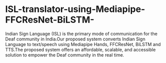 # ISL-translator-using-Mediapipe-FFCResNet-BiLSTM-
Indian Sign Language (ISL) is the primary mode of communication for the Deaf community in India.Our proposed system converts Indian Sign Language to text/speech using Mediapipe Hands, FFCResNet, BiLSTM and TTS.The proposed system offers an affordable, scalable, and accessible solution to empower the Deaf community in the real time.
